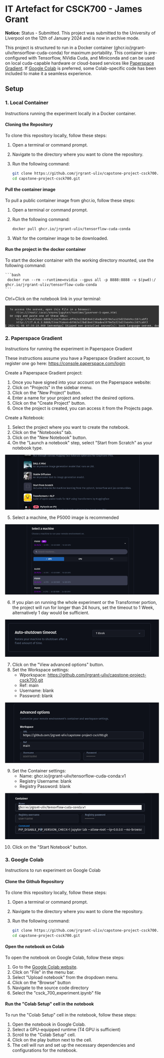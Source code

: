 # IT Artefact for CSCK700 - James Grant

**Notice:** Status - Submitted. This project was submitted to the University of Liverpool on the 12th of January 2024 and is now in archive mode.

This project is structured to run in a Docker container (ghcr.io/jrgrant-uliv/tensorflow-cuda-conda) for maximum portability. This container is pre-configured with Tensorflow, NVidia Cuda, and Miniconda and can be used on local cuda-capable hardware or cloud-based services like [Paperspace Gradient](https://www.paperspace.com/). If [Google Colab](https://colab.research.google.com/) is preferred, some Colab-specific code has been included to make it a seamless experience.

## Setup

### 1. Local Container

Instructions running the experiment locally in a Docker container.

#### Cloning the Repository

To clone this repository locally, follow these steps:

1. Open a terminal or command prompt.
2. Navigate to the directory where you want to clone the repository.
3. Run the following command:

   ```bash
   git clone https://github.com/jrgrant-uliv/capstone-project-csck700.git
   cd capstone-project-csck700.git
   ```

#### Pull the container image

To pull a public container image from ghcr.io, follow these steps:

1. Open a terminal or command prompt.
2. Run the following command:

   ```bash
   docker pull ghcr.io/jrgrant-uliv/tensorflow-cuda-conda
   ```

3. Wait for the container image to be downloaded.

#### Run the project in the docker container

To start the docker container with the working directory mounted, use the following command:

    ```bash
     docker run --rm --runtime=nvidia --gpus all -p 8888:8888 -v $(pwd):/ ghcr.io/jrgrant-uliv/tensorflow-cuda-conda
    ```

Ctrl+Click on the notebook link in your terminal:

![Alt text](resources/control_click_terminal.png)

### 2. Paperspace Gradient

Instructions for running the experiment in Paperspace Gradient

These instructions assume you have a Paperspace Gradient account, to register one go here: https://console.paperspace.com/login

Create a Paperspace Gradient project:

1. Once you have signed into your account on the Paperspace website:
2. Click on "Projects" in the sidebar menu.
3. Click on the "New Project" button.
4. Enter a name for your project and select the desired options.
5. Click on the "Create Project" button.
6. Once the project is created, you can access it from the Projects page.

Create a Notebook:

1. Select the project where you want to create the notebook.
2. Click on the "Notebooks" tab.
3. Click on the "New Notebook" button.
4. On the "Launch a notebook" step, select "Start from Scratch" as your notebook type.

![Alt text](resources/start-from-scratch.png)

5. Select a machine, the P5000 image is recommended

![Alt text](resources/select-a-machine.png)

6. If you plan on running the whole experiment or the Transformer portion, the project will run for longer than 24 hours, set the timeout to 1 Week, alternatively 1 day would be sufficient.

![Alt text](resources/set-timeout.png)

7. Click on the "View advanced options" button.
8. Set the Workspace settings:
   - Wporkspace: https://github.com/jrgrant-uliv/capstone-project-csck700.git
   - Ref: main
   - Username: blank
   - Password: blank

![Alt text](resources/workspace-settings.png)

9. Set the Container settings:
   - Name: ghcr.io/jrgrant-uliv/tensorflow-cuda-conda:v1
   - Registry Username: blank
   - Registry Password: blank

![Alt text](resources/container-settings.png)

10. Click on the "Start Notebook" button.

### 3. Google Colab

Instructions to run experiment on Google Colab

#### Clone the Github Repository

To clone this repository locally, follow these steps:

1. Open a terminal or command prompt.
2. Navigate to the directory where you want to clone the repository.
3. Run the following command:

   ```bash
   git clone https://github.com/jrgrant-uliv/capstone-project-csck700.git
   cd capstone-project-csck700.git
   ```

#### Open the notebook on Colab

To open the notebook on Google Colab, follow these steps:

1. Go to the [Google Colab website](https://colab.research.google.com/).
2. Click on "File" in the menu bar.
3. Select "Upload notebook" from the dropdown menu.
4. Click on the "Browse" button
5. Navigate to the source code directory
6. Select the "csck_700_experiment.ipynb" file

#### Run the "Colab Setup" cell in the notebook

To run the "Colab Setup" cell in the notebook, follow these steps:

1. Open the notebook in Google Colab.
2. Select a GPU-equipped runtime (T4 GPU is sufficient)
3. Scroll to the "Colab Setup" cell.
4. Click on the play button next to the cell.
5. The cell will run and set up the necessary dependencies and configurations for the notebook.
